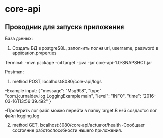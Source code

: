 # core-api
## Проводник для запуска приложения

База данных:
1. Создать БД в postgreSQL, заполнить полня url, username, password в application.properties

Terminal:
-mvn package
-cd target
-java -jar core-api-1.0-SNAPSHOT.jar

Postman:
1. method POST, localhost:8080/core-api/logs

-Example input:
{
    "message": "Msg998",
    "type": "com.journaldev.log.LoggingExample main",
    "level": "INFO",
    "time": "2016-03-16T13:56:39.492"
}

-Проверить лог файл можно перейти в папку target.В ней создастся лог файл logging.log
 
2. method GET, localhost:8080/core-api/actuator/health
 -Сообщает состояние работоспособности нашего приложения.
